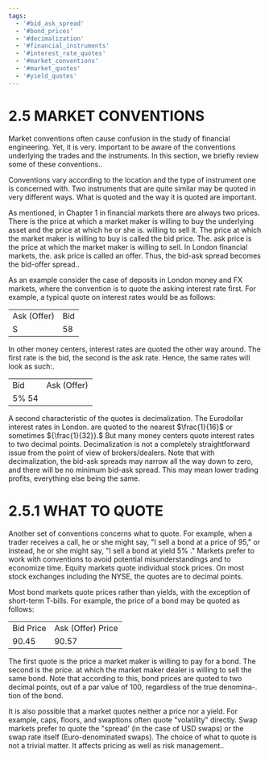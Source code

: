 ```yaml
---
tags:
  - '#bid_ask_spread'
  - '#bond_prices'
  - '#decimalization'
  - '#financial_instruments'
  - '#interest_rate_quotes'
  - '#market_conventions'
  - '#market_quotes'
  - '#yield_quotes'
---
```

# 2.5 MARKET CONVENTIONS  

Market conventions often cause confusion in the study of financial engineering. Yet, it is very. important to be aware of the conventions underlying the trades and the instruments. In this section, we briefly review some of these conventions..  

Conventions vary according to the location and the type of instrument one is concerned with. Two instruments that are quite similar may be quoted in very different ways. What is quoted and the way it is quoted are important.  

As mentioned, in Chapter 1 in financial markets there are always two prices. There is the price at which a market maker is willing to buy the underlying asset and the price at which he or she is. willing to sell it. The price at which the market maker is willing to buy is called the bid price. The. ask price is the price at which the market maker is willing to sell. In London financial markets, the. ask price is called an offer. Thus, the bid-ask spread becomes the bid-offer spread..  

As an example consider the case of deposits in London money and FX markets, where the convention is to quote the asking interest rate first. For example, a typical quote on interest rates would be as follows:  

<html><body><table><tr><td>Ask (Offer)</td><td>Bid</td></tr><tr><td>S</td><td>58</td></tr></table></body></html>  

In other money centers, interest rates are quoted the other way around. The first rate is the bid, the second is the ask rate. Hence, the same rates will look as such:.  

<html><body><table><tr><td>Bid</td><td>Ask (Offer)</td></tr><tr><td>5% 54</td><td></td></tr></table></body></html>  

A second characteristic of the quotes is decimalization. The Eurodollar interest rates in London. are quoted to the nearest $\frac{1}{16}$ or sometimes ${\frac{1}{32}}.$ But many money centers quote interest rates to two decimal points. Decimalization is not a completely straightforward issue from the point of view of brokers/dealers. Note that with decimalization, the bid-ask spreads may narrow all the way down to zero, and there will be no minimum bid-ask spread. This may mean lower trading profits, everything else being the same.  

# 2.5.1 WHAT TO QUOTE  

Another set of conventions concerns what to quote. For example, when a trader receives a call, he or she might say, "I sell a bond at a price of 95," or instead, he or she might say, "I sell a bond at yield $5\%$ ." Markets prefer to work with conventions to avoid potential misunderstandings and to economize time. Equity markets quote individual stock prices. On most stock exchanges including the NYSE, the quotes are to decimal points.  

Most bond markets quote prices rather than yields, with the exception of short-term T-bills. For example, the price of a bond may be quoted as follows:  

<html><body><table><tr><td>Bid Price</td><td>Ask (Offer) Price</td></tr><tr><td>90.45</td><td>90.57</td></tr></table></body></html>  

The first quote is the price a market maker is willing to pay for a bond. The second is the price. at which the market maker dealer is willing to sell the same bond. Note that according to this, bond prices are quoted to two decimal points, out of a par value of 100, regardless of the true denomina-. tion of the bond.  

It is also possible that a market quotes neither a price nor a yield. For example, caps, floors, and swaptions often quote "volatility" directly. Swap markets prefer to quote the "spread' (in the case of USD swaps) or the swap rate itself (Euro-denominated swaps). The choice of what to quote is not a trivial matter. It affects pricing as well as risk management..  
